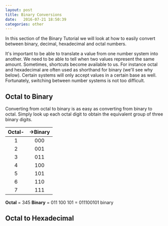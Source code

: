 ```yaml
---
layout: post
title: Binary Conversions
date:   2016-07-21 18:50:39  
categories: other
---
```


In this section of the Binary Tutorial we will look at how to easily convert between binary, decimal, hexadecimal and octal numbers.

It's important to be able to translate a value from one number system into another. We need to be able to tell when two values represent the same amount. Sometimes, shortcuts become available to us. For instance octal and hexadecimal are often used as shorthand for binary (we'll see why below). Certain systems will only accept values in a certain base as well. Fortunately, switching between number systems is not too difficult.

## Octal to Binary

Converting from octal to binary is as easy as converting from binary to octal. Simply look up each octal digit to obtain the equivalent group of three binary digits. 

|**Octal-**	|**->Binary**	|
|:---:|:---:|
|  1	|	000 |
|  2	|	001 |
|  3 	|	011 |
|  4	|	100 |
|  5	|	101 |
|  6	|	110 |
|  7	|	111	|
 
**Octal** = 345
**Binary** = 011 100 101 = 011100101 binary

## Octal to Hexadecimal